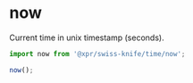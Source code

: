 # now

Current time in unix timestamp (seconds).

```typescript
import now from '@xpr/swiss-knife/time/now';

now();
```
